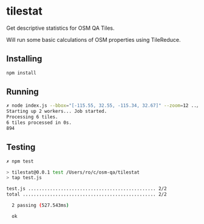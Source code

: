 # tilestat
Get descriptive statistics for OSM QA Tiles.

Will run some basic calculations of OSM properties using TileReduce.

## Installing
```bash
npm install
```

## Running
```bash
✗ node index.js --bbox="[-115.55, 32.55, -115.34, 32.67]" --zoom=12 ../data/mexico.mbtiles
Starting up 2 workers... Job started.
Processing 6 tiles.
6 tiles processed in 0s.
894
```

## Testing
```bash
✗ npm test

> tilestat@0.0.1 test /Users/ro/c/osm-qa/tilestat
> tap test.js

test.js ............................................... 2/2
total ................................................. 2/2

  2 passing (527.543ms)

  ok
```

